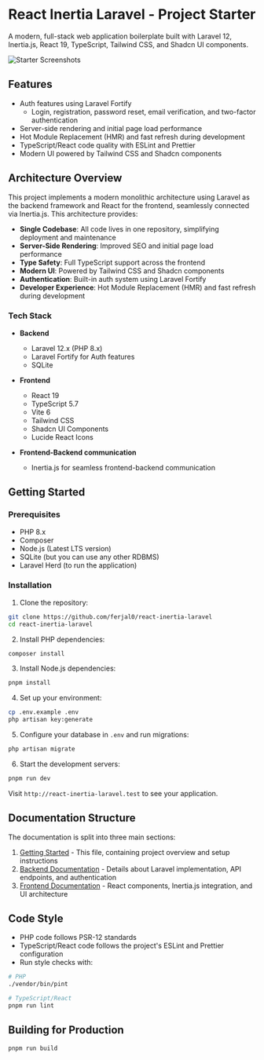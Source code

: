 # React Inertia Laravel - Project Starter

A modern, full-stack web application boilerplate built with Laravel 12, Inertia.js, React 19, TypeScript, Tailwind CSS, and Shadcn UI components.

![Starter Screenshots](https://github.com/user-attachments/assets/a550c79c-87eb-49a2-996b-8bb86991ec99)

## Features

- Auth features using Laravel Fortify
    - Login, registration, password reset, email verification, and two-factor authentication
- Server-side rendering and initial page load performance
- Hot Module Replacement (HMR) and fast refresh during development
- TypeScript/React code quality with ESLint and Prettier
- Modern UI powered by Tailwind CSS and Shadcn components

## Architecture Overview

This project implements a modern monolithic architecture using Laravel as the backend framework and React for the frontend, seamlessly connected via Inertia.js. This architecture provides:

- **Single Codebase**: All code lives in one repository, simplifying deployment and maintenance
- **Server-Side Rendering**: Improved SEO and initial page load performance
- **Type Safety**: Full TypeScript support across the frontend
- **Modern UI**: Powered by Tailwind CSS and Shadcn components
- **Authentication**: Built-in auth system using Laravel Fortify
- **Developer Experience**: Hot Module Replacement (HMR) and fast refresh during development

### Tech Stack

- **Backend**

    - Laravel 12.x (PHP 8.x)
    - Laravel Fortify for Auth features
    - SQLite

- **Frontend**

    - React 19
    - TypeScript 5.7
    - Vite 6
    - Tailwind CSS
    - Shadcn UI Components
    - Lucide React Icons

- **Frontend-Backend communication**
    - Inertia.js for seamless frontend-backend communication

## Getting Started

### Prerequisites

- PHP 8.x
- Composer
- Node.js (Latest LTS version)
- SQLite (but you can use any other RDBMS)
- Laravel Herd (to run the application)

### Installation

1. Clone the repository:

```bash
git clone https://github.com/ferjal0/react-inertia-laravel
cd react-inertia-laravel
```

2. Install PHP dependencies:

```bash
composer install
```

3. Install Node.js dependencies:

```bash
pnpm install
```

4. Set up your environment:

```bash
cp .env.example .env
php artisan key:generate
```

5. Configure your database in `.env` and run migrations:

```bash
php artisan migrate
```

6. Start the development servers:

```bash
pnpm run dev
```

Visit `http://react-inertia-laravel.test` to see your application.

## Documentation Structure

The documentation is split into three main sections:

1. [Getting Started](docs/getting-started.md) - This file, containing project overview and setup instructions
2. [Backend Documentation](docs/backend.md) - Details about Laravel implementation, API endpoints, and authentication
3. [Frontend Documentation](docs/frontend.md) - React components, Inertia.js integration, and UI architecture

## Code Style

- PHP code follows PSR-12 standards
- TypeScript/React code follows the project's ESLint and Prettier configuration
- Run style checks with:

```bash
# PHP
./vendor/bin/pint

# TypeScript/React
pnpm run lint
```

## Building for Production

```bash
pnpm run build
```
